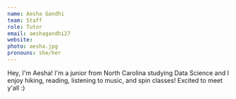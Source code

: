 ```yaml
---
name: Aesha Gandhi
team: Staff
role: Tutor
email: aeshagandhi27
website: 
photo: aesha.jpg
pronouns: she/her
---
```


Hey, I'm Aesha! I'm a junior from North Carolina studying Data Science and I enjoy hiking, reading, listening to music, and spin classes! Excited to meet y'all :)
